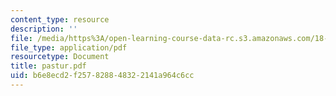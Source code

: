 ```yaml
---
content_type: resource
description: ''
file: /media/https%3A/open-learning-course-data-rc.s3.amazonaws.com/18-996-random-matrix-theory-and-its-applications-spring-2004/b6e8ecd2f257828848322141a964c6cc_pastur.pdf
file_type: application/pdf
resourcetype: Document
title: pastur.pdf
uid: b6e8ecd2-f257-8288-4832-2141a964c6cc
---
```

